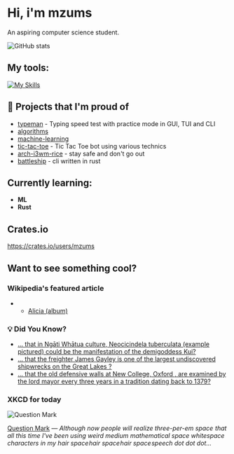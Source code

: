 # Hi, i'm mzums
An aspiring computer science student.  

![GitHub stats](https://github-readme-stats.vercel.app/api?username=mzums&show_icons=true&include_all_commits=true&theme=radical)

## My tools:
  
[![My Skills](https://skillicons.dev/icons?i=rust,python,pytorch,cpp,github,linux,arch,flutter&theme=dark)](https://skillicons.dev)

## 📌 Projects that I'm proud of
<!--PINNED:START-->
- [typeman](https://github.com/mzums/typeman) -  Typing speed test with practice mode in GUI, TUI and CLI 
- [algorithms](https://github.com/mzums/algorithms)
- [machine-learning](https://github.com/mzums/machine-learning)
- [tic-tac-toe](https://github.com/mzums/tic-tac-toe) - Tic Tac Toe bot using various technics
- [arch-i3wm-rice](https://github.com/mzums/arch-i3wm-rice) - stay safe and don't go out
- [battleship](https://github.com/mzums/battleship) - cli written in rust
<!--PINNED:END-->

## Currently learning:
- **ML**
- **Rust**

## Crates.io
https://crates.io/users/mzums

## Want to see something cool?

### Wikipedia's featured article
- <!--WIKI:START-->
  - [Alicia (album)](https://en.wikipedia.org/wiki/Alicia_(album))
<!--WIKI:END-->

### 💡 Did You Know?
<!--DYK:START-->
  - [... that in Ngāti Whātua culture, Neocicindela tuberculata (example pictured) could be the manifestation of the demigoddess Kui?](https://en.wikipedia.org/wiki/Ng%C4%81ti_Wh%C4%81tua)
  - [... that the freighter James Gayley is one of the largest undiscovered shipwrecks on the Great Lakes ?](https://en.wikipedia.org/wiki/SS_James_Gayley)
  - [... that the old defensive walls at New College, Oxford , are examined by the lord mayor every three years in a tradition dating back to 1379?](https://en.wikipedia.org/wiki/Oxford_city_walls)
<!--DYK:END-->

### XKCD for today
<!--XKCD:START-->
![Question Mark](https://imgs.xkcd.com/comics/question_mark.png)

[Question Mark](https://xkcd.com/3143) — *Although now people will realize three-per-em space that all this time I've been using weird medium mathematical space whitespace characters in my hair space hair space hair space speech dot dot dot...*
<!--XKCD:END-->
